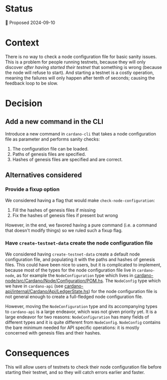 # Status

📜 Proposed 2024-09-10

# Context

There is no way to check a node configuration file for basic sanity issues. This is a problem for people running testnets, because they will only discover _after having started their testnet_ that something is wrong (because the node will refuse to start). And starting a testnet is a costly operation, meaning the failures will only happen after tenth of seconds; causing the feedback loop to be slow.

# Decision

## Add a new command in the CLI

Introduce a new command in `cardano-cli` that takes a node configuration file as parameter and performs sanity checks:

1. The configuration file can be loaded.
2. Paths of genesis files are specified.
3. Hashes of genesis files are specified and are correct.

## Alternatives considered

### Provide a fixup option

We considered having a flag that would make `check-node-configuration`:

1. Fill the hashes of genesis files if missing
2. Fix the hashes of genesis files if present but wrong

However, in the end, we favored having a pure command (i.e. a command that doesn't modify things) so we ruled such a fixup flag.

### Have `create-testnet-data` create the node configuration file

We considered having `create-testnet-data` create a default node configuration file, and populating it with the paths and hashes of genesis files. This could have been nice to users, but it is complicated to implement, because most of the types for the node configuration file live in `cardano-node`, as for example the `NodeConfiguration` type which lives in [cardano-node/src/Cardano/Node/Configuration/POM.hs](https://github.com/IntersectMBO/cardano-node/blob/ef5f0a9ed52d969b3753c96955add25b9e08f02d/cardano-node/src/Cardano/Node/Configuration/POM.hs#L87). The `NodeConfig` type which we have in `cardano-api` (see [cardano-api/internal/Cardano/Api/LedgerState.hs](https://github.com/IntersectMBO/cardano-api/blob/4dde2e65c496f989f079354f407e7617563f4bc7/cardano-api/internal/Cardano/Api/LedgerState.hs#L1048)) for the node configuration file is not general enough to create a full-fledged node configuration file.

However, moving the `NodeConfiguration` type and its accompanying types to `cardano-api` is a large endeavor, which was not given priority yet. It is a large endeavor for two reasons: `NodeConfiguration` has many fields of different types and it is quite different from `NodeConfig`. `NodeConfig` contains the bare minimum needed for API specific operations: it is mostly concerned with genesis files and their hashes.

# Consequences

This will allow users of testnets to check their node configuration file before starting their testnet, and so they will catch errors earlier and faster.
